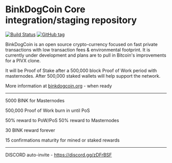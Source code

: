 BinkDogCoin Core integration/staging repository
=====================================

[![Build Status](https://travis-ci.org/BinkDogCoinChain/binkdogcoin.png)](https://travis-ci.org/BinkDogCoinChain/binkdogcoin) [![GitHub tag](https://img.shields.io/github/tag/BinkDogCoinChain/binkdogcoin.svg)](https://github.com/binkdogcoin/binkdogcoin/tree/v1.1.4)

BinkDogCoin is an open source crypto-currency focused on fast private transactions with low transaction fees & environmental footprint.  It is currently under development and plans are to pull in Bitcoin's improvements for a PIVX clone.

It will be Proof of Stake after a 500,000 block Proof of Work period with masternodes. After 500,000 staked wallets will help support the network. 

More information at [binkdogcoin.org](http://www.binkdogcoin.org) - when ready

------------------------

5000 BINK for Masternodes

500,000 Proof of Work burn in until PoS

50% reward to PoW/PoS 50% reward to Masternodes

30 BINK reward forever

15 confirmations maturity for mined or staked rewards

-------------------------


DISCORD auto-invite - https://discord.gg/zDFrBSF

